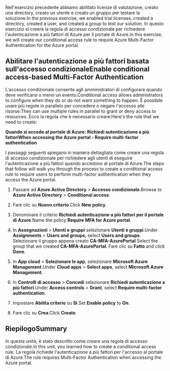 <span data-ttu-id="473b7-101">Nell'esercizio precedente abbiamo abilitato licenze di valutazione, creato una directory, creato un utente e creato un gruppo per testare la soluzione.</span><span class="sxs-lookup"><span data-stu-id="473b7-101">In the previous exercise, we enabled trial licenses, created a directory, created a user, and created a group to test our solution.</span></span> <span data-ttu-id="473b7-102">In questo esercizio si creerà la regola di accesso condizionale per richiedere l'autenticazione a più fattori di Azure per il portale di Azure.</span><span class="sxs-lookup"><span data-stu-id="473b7-102">In this exercise, we will create our conditional access rule to require Azure Multi-Factor Authentication for the Azure portal.</span></span>

## <a name="enable-conditional-access-based-multi-factor-authentication"></a><span data-ttu-id="473b7-103">Abilitare l'autenticazione a più fattori basata sull'accesso condizionale</span><span class="sxs-lookup"><span data-stu-id="473b7-103">Enable conditional access-based Multi-Factor Authentication</span></span>

<span data-ttu-id="473b7-104">L'accesso condizionale consente agli amministratori di configurare quando deve verificarsi o meno un evento.</span><span class="sxs-lookup"><span data-stu-id="473b7-104">Conditional access allows administrators to configure when they do or do not want something to happen.</span></span> <span data-ttu-id="473b7-105">È possibile usare più regole in parallelo per concedere o negare l'accesso alle risorse.</span><span class="sxs-lookup"><span data-stu-id="473b7-105">They can use multiple rules in parallel to grant or deny access to resources.</span></span> <span data-ttu-id="473b7-106">Ecco la regola che è necessario creare:</span><span class="sxs-lookup"><span data-stu-id="473b7-106">Here's the rule that we need to create:</span></span>

<span data-ttu-id="473b7-107">**Quando si accede al portale di Azure: Richiedi autenticazione a più fattori**</span><span class="sxs-lookup"><span data-stu-id="473b7-107">**When accessing the Azure portal - Require multi-factor authentication**</span></span>

<span data-ttu-id="473b7-108">I passaggi seguenti spiegano in maniera dettagliata come creare una regola di accesso condizionale per richiedere agli utenti di eseguire l'autenticazione a più fattori quando accedono al portale di Azure.</span><span class="sxs-lookup"><span data-stu-id="473b7-108">The steps that follow will walk you through the process to create a conditional access rule to require users to perform multi-factor authentication when they access the Azure portal.</span></span>

1. <span data-ttu-id="473b7-109">Passare ad **Azure Active Directory** > **Accesso condizionale**.</span><span class="sxs-lookup"><span data-stu-id="473b7-109">Browse to **Azure Active Directory** > **Conditional access**.</span></span>

1. <span data-ttu-id="473b7-110">Fare clic su **Nuovo criterio**.</span><span class="sxs-lookup"><span data-stu-id="473b7-110">Click **New policy**.</span></span>

1. <span data-ttu-id="473b7-111">Denominare il criterio **Richiedi autenticazione a più fattori per il portale di Azure**.</span><span class="sxs-lookup"><span data-stu-id="473b7-111">Name the policy **Require MFA for Azure portal**.</span></span>

1. <span data-ttu-id="473b7-112">In **Assegnazioni** > **Utenti e gruppi** selezionare **Utenti e gruppi**.</span><span class="sxs-lookup"><span data-stu-id="473b7-112">Under **Assignments** > **Users and groups**, select **Users and groups**.</span></span> <span data-ttu-id="473b7-113">Selezionare il gruppo appena creato **CA-MFA-AzurePortal**.</span><span class="sxs-lookup"><span data-stu-id="473b7-113">Select the group that we created **CA-MFA-AzurePortal**.</span></span> <span data-ttu-id="473b7-114">Fare clic su **Fatto**.</span><span class="sxs-lookup"><span data-stu-id="473b7-114">and click **Done**.</span></span>

1. <span data-ttu-id="473b7-115">In **App cloud** > **Selezionare le app**, selezionare **Microsoft Azure Management**.</span><span class="sxs-lookup"><span data-stu-id="473b7-115">Under **Cloud apps** > **Select apps**, select **Microsoft Azure Management**.</span></span>

1. <span data-ttu-id="473b7-116">In **Controlli di accesso** > **Concedi** selezionare **Richiedi autenticazione a più fattori**.</span><span class="sxs-lookup"><span data-stu-id="473b7-116">Under **Access controls** > **Grant**, select **Require multi-factor authentication**.</span></span>

1. <span data-ttu-id="473b7-117">Impostare **Abilita criterio** su **Sì**.</span><span class="sxs-lookup"><span data-stu-id="473b7-117">Set **Enable policy** to **On**.</span></span>

1. <span data-ttu-id="473b7-118">Fare clic su **Crea**.</span><span class="sxs-lookup"><span data-stu-id="473b7-118">Click **Create**.</span></span>

## <a name="summary"></a><span data-ttu-id="473b7-119">Riepilogo</span><span class="sxs-lookup"><span data-stu-id="473b7-119">Summary</span></span>

<span data-ttu-id="473b7-120">In questa unità, è stato descritto come creare una regola di accesso condizionale.</span><span class="sxs-lookup"><span data-stu-id="473b7-120">In this unit, you learned how to create a conditional access rule.</span></span> <span data-ttu-id="473b7-121">La regola richiede l'autenticazione a più fattori per l'accesso al portale di Azure.</span><span class="sxs-lookup"><span data-stu-id="473b7-121">The rule requires Multi-Factor Authentication when accessing the Azure portal.</span></span>
